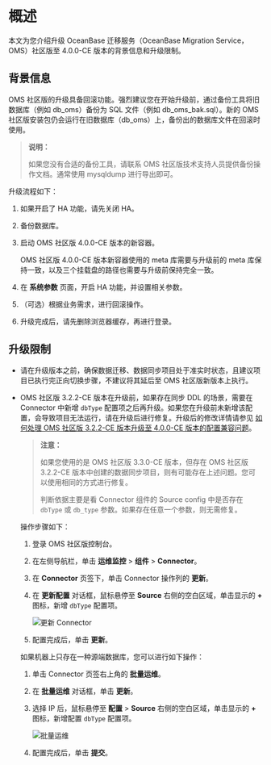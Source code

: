 # 概述

本文为您介绍升级 OceanBase 迁移服务（OceanBase Migration Service，OMS）社区版至 4.0.0-CE 版本的背景信息和升级限制。

## 背景信息

OMS 社区版的升级具备回滚功能。强烈建议您在开始升级前，通过备份工具将旧数据库（例如 db_oms）备份为 SQL 文件（例如 db_oms_bak.sql）。新的 OMS 社区版安装包仍会运行在旧数据库（db_oms）上，备份出的数据库文件在回滚时使用。

>**说明：**
>
>如果您没有合适的备份工具，请联系 OMS 社区版技术支持人员提供备份操作文档。通常使用 mysqldump 进行导出即可。

升级流程如下：

1. 如果开启了 HA 功能，请先关闭 HA。

2. 备份数据库。

3. 启动 OMS 社区版 4.0.0-CE 版本的新容器。

   OMS 社区版 4.0.0-CE 版本新容器使用的 meta 库需要与升级前的 meta 库保持一致，以及三个挂载盘的路径也需要与升级前保持完全一致。

4. 在 **系统参数** 页面，开启 HA 功能，并设置相关参数。

5. （可选）根据业务需求，进行回滚操作。

6. 升级完成后，请先删除浏览器缓存，再进行登录。

## 升级限制
  
* 请在升级版本之前，确保数据迁移、数据同步项目处于准实时状态，且建议项目已执行完正向切换步骤，不建议将其延后至 OMS 社区版新版本上执行。

* OMS 社区版 3.2.2-CE 版本在升级前，如果存在同步 DDL 的场景，需要在 Connector 中新增 `dbType` 配置项之后再升级。如果您在升级前未新增该配置，会导致项目无法运行，请在升级后进行修复。升级后的修改详情请参见 [如何处理 OMS 社区版 3.2.2-CE 版本升级至 4.0.0-CE 版本的配置兼容问题](../13.upgrade-guide/4.faq.md)。
  
  >**注意：**
  >
  >如果您使用的是 OMS 社区版 3.3.0-CE 版本，但存在 OMS 社区版 3.2.2-CE 版本中创建的数据同步项目，则有可能存在上述问题。您可以使用相同的方式进行修复。
  >
  >判断依据主要是看 Connector 组件的 Source config 中是否存在 `dbType` 或 `db_type` 参数。如果存在任意一个参数，则无需修复。

  操作步骤如下：

    1. 登录 OMS 社区版控制台。

    2. 在左侧导航栏，单击 **运维监控** > **组件** > **Connector**。

    3. 在 **Connector** 页签下，单击 Connector 操作列的 **更新**。
  
    4. 在 **更新配置** 对话框，鼠标悬停至 **Source** 右侧的空白区域，单击显示的 **+** 图标，新增 `dbType` 配置项。

        ![更新 Connector](https://obbusiness-private.oss-cn-shanghai.aliyuncs.com/doc/img/oms/oms-enterprise/%E6%9B%B4%E6%96%B0%20Connector.png)

    5. 配置完成后，单击 **更新**。

  如果机器上只存在一种源端数据库，您可以进行如下操作：
  
    1. 单击 Connector 页签右上角的 **批量运维**。

    2. 在 **批量运维** 对话框，单击 **更新**。

    3. 选择 IP 后，鼠标悬停至 **配置** > **Source** 右侧的空白区域，单击显示的 **+** 图标，新增配置 `dbType` 配置项。

        ![批量运维](https://obbusiness-private.oss-cn-shanghai.aliyuncs.com/doc/img/oms/oms-enterprise/%E6%89%B9%E9%87%8F%E8%BF%90%E7%BB%B4.png)  

    4. 配置完成后，单击 **提交**。
